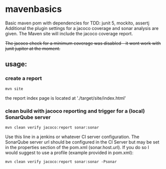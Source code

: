 # mavenbasics

Basic maven pom with dependencies for TDD: junit 5, mockito, assertj
Additional the plugin settings for a jacoco coverage and sonar analysis are given.
The Maven site will include the jacoco coverage report.

~~The jacoco check for a minimum coverage was disabled -  it wont work with junit jupiter at the moment.~~

## usage:
### create a report

    mvn site

the report index page is located at './target/site/index.html'


###  clean build with jacoco reporting and trigger for a (local) SonarQube server

    mvn clean verify jacoco:report sonar:sonar 

Use this line in a jenkins or whatever CI server configuration. The SonarQube server url should be configured in the CI Server but may be set in the properties section of the pom.xml (sonar.host.url). 
If you do so I would suggest to use a profile (example provided in pom.xml):

    mvn clean verify jacoco:report sonar:sonar -Psonar
